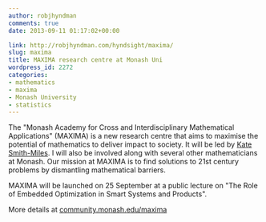 ```yaml
---
author: robjhyndman
comments: true
date: 2013-09-11 01:17:02+00:00

link: http://robjhyndman.com/hyndsight/maxima/
slug: maxima
title: MAXIMA research centre at Monash Uni
wordpress_id: 2272
categories:
- mathematics
- maxima
- Monash University
- statistics
---
```


The "Monash Academy for Cross and Interdisciplinary Mathematical Applications" (MAXIMA) is a new research centre that aims to maximise the potential of mathematics to deliver impact to society. It will be led by [Kate Smith-Miles](http://users.monash.edu.au/~ksmiles/). I will also be involved along with several other mathematicians at Monash. Our mission at MAXIMA is to find solutions to 21st century problems by dismantling mathematical barriers. 

MAXIMA will be launched on 25 September at a public lecture on "The Role of Embedded Optimization in Smart Systems and Products". 

More details at [community.monash.edu/maxima](https://community.monash.edu.au/maxima)
